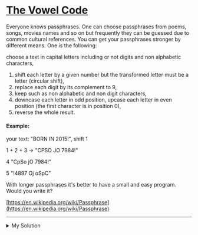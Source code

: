 # [The Vowel Code](https://www.codewars.com/kata/559536379512a64472000053)

Everyone knows passphrases. One can choose passphrases from poems, songs, movies names and so on but frequently they can
be guessed due to common cultural references. You can get your passphrases stronger by different means. One is the
following:

choose a text in capital letters including or not digits and non alphabetic characters,

1. shift each letter by a given number but the transformed letter must be a letter (circular shift),
2. replace each digit by its complement to 9,
3. keep such as non alphabetic and non digit characters,
4. downcase each letter in odd position, upcase each letter in even position (the first character is in position 0),
5. reverse the whole result.

#### Example:

your text: "BORN IN 2015!", shift 1

1 + 2 + 3 -> "CPSO JO 7984!"

4 "CpSo jO 7984!"

5 "!4897 Oj oSpC"

With longer passphrases it's better to have a small and easy program. Would you write it?

[https://en.wikipedia.org/wiki/Passphrase](https://en.wikipedia.org/wiki/Passphrase)

---

<details><summary>My Solution</summary>

```js
function playPass(s, n) {
  return [...s]
    .map((v, i) => {
      if (/[0-9]/.test(v)) return 9 - v
      if (/[A-Z]/.test(v)) {
        let charCode = v.charCodeAt(0) + n
        charCode = charCode > 90 ? charCode - 26 : charCode
        return i % 2 ? String.fromCharCode(charCode).toLowerCase() : String.fromCharCode(charCode)
      }
      return v
    })
    .join('')
    .split(' ')
    .reverse()
    .map(w => [...w].reverse().join(''))
    .join(' ')
}
```

</details>
